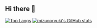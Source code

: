 ## Hi there 👋

<!--
**mizunoryuki/mizunoryuki** is a ✨ _special_ ✨ repository because its `README.md` (this file) appears on your GitHub profile.

Here are some ideas to get you started:

- 🔭 I’m currently working on ...
- 🌱 I’m currently learning ...
- 👯 I’m looking to collaborate on ...
- 🤔 I’m looking for help with ...
- 💬 Ask me about ...
- 📫 How to reach me: ...
- 😄 Pronouns: ...
- ⚡ Fun fact: ...
-->

[![Top Langs](https://github-readme-stats.vercel.app/api/top-langs/?username=mizunoryuki&layout=compact)](https://github.com/anuraghazra/github-readme-stats)
[![mizunoryuki's GitHub stats](https://github-readme-stats.vercel.app/api?username=mizunoryuki)](https://github.com/anuraghazra/github-readme-stats)
